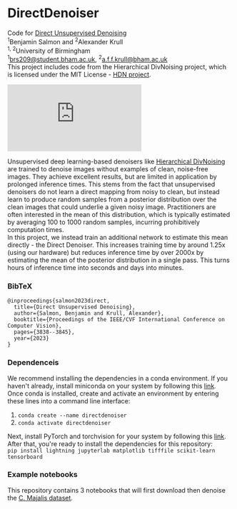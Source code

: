 # DirectDenoiser
Code for [Direct Unsupervised Denoising](https://openaccess.thecvf.com/content/ICCV2023W/BIC/papers/Salmon_Direct_Unsupervised_Denoising_ICCVW_2023_paper.pdf)<br>
<sup>1</sup>Benjamin Salmon and <sup>2</sup>Alexander Krull<br>
<sup>1, 2</sup>University of Birmingham<br>
<sup>1</sup>brs209@student.bham.ac.uk, <sup>2</sup>a.f.f.krull@bham.ac.uk<br>
This project includes code from the Hierarchical DivNoising project, which is licensed under the MIT License - [HDN project](https://github.com/juglab/HDN).


![Inference time vs PSNR](https://github.com/krulllab/DirectDenoising/tree/main/resources/inference_time.pdf)

Unsupervised deep learning-based denoisers like [Hierarchical DivNoising](https://github.com/juglab/HDN) are trained to denoise images without examples of clean, noise-free images. They achieve excellent results, but are limited in application by prolonged inference times. This stems from the fact that unsupervised denoisers do not learn a direct mapping from noisy to clean, but instead learn to produce random samples from a posterior distribution over the clean images that could underlie a given noisy image. Practitioners are often interested in the mean of this distribution, which is typically estimated by averaging 100 to 1000 random samples, incurring prohibitively computation times.<br>
In this project, we instead train an additional network to estimate this mean directly - the Direct Denoiser. This increases training time by around 1.25x (using our hardware) but reduces inference time by over 2000x by estimating the mean of the posterior distribution in a single pass. This turns hours of inference time into seconds and days into minutes.

### BibTeX
```
@inproceedings{salmon2023direct,
  title={Direct Unsupervised Denoising},
  author={Salmon, Benjamin and Krull, Alexander},
  booktitle={Proceedings of the IEEE/CVF International Conference on Computer Vision},
  pages={3838--3845},
  year={2023}
}
```

### Dependenceis
We recommend installing the dependencies in a conda environment. If you haven't already, install miniconda on your system by following this [link](https://docs.conda.io/projects/miniconda/en/latest/miniconda-install.html).<br>
Once conda is installed, create and activate an environment by entering these lines into a command line interface:<br>
1. `conda create --name directdenoiser`
2. `conda activate directdenoiser`


Next, install PyTorch and torchvision for your system by following this [link](https://pytorch.org/get-started/locally/).<br> 
After that, you're ready to install the dependencies for this repository:<br>
`pip install lightning jupyterlab matplotlib tifffile scikit-learn tensorboard`

### Example notebooks
This repository contains 3 notebooks that will first download then denoise the [C. Majalis dataset](https://ieeexplore.ieee.org/abstract/document/9098336?casa_token=ROPuswhAvi0AAAAA:BYQUOnGY51SEqy3CAe7ZTzoOpjjfq8oWrwcJF6KfF4KzIlrjpCL0mR7H7TjDV802pTiJfe0ufg).